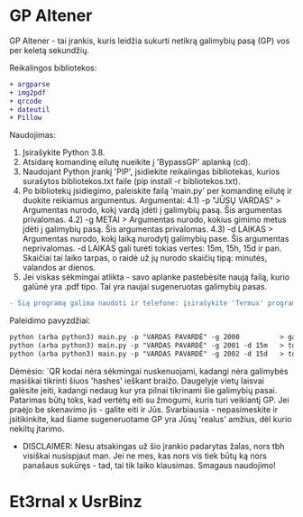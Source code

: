 # GP Altener
GP Altener - tai įrankis, kuris leidžia sukurti netikrą galimybių pasą (GP) vos per keletą sekundžių.

Reikalingos bibliotekos:
```diff
+ argparse
+ img2pdf
+ qrcode
+ dateutil
+ Pillow
```
Naudojimas:
1) Įsirašykite Python 3.8.
2) Atsidarę komandinę eilutę nueikite į 'BypassGP' aplanką (cd).
3) Naudojant Python įrankį 'PIP', įsidiekite reikalingas bibliotekas, kurios surašytos bibliotekos.txt faile (pip install -r bibliotekos.txt).
4) Po bibliotekų įsidiegimo, paleiskite failą 'main.py' per komandinę eilutę ir duokite reikiamus argumentus.
 Argumentai:
 4.1) -p "JŪSŲ VARDAS"  > Argumentas nurodo, kokį vardą įdėti į galimybių pasą. Šis argumentas privalomas.
 4.2) -g METAI          > Argumentas nurodo, kokius gimimo metus įdėti į galimybių pasą. Šis argumentas privalomas.
 4.3) -d LAIKAS         > Argumentas nurodo, kokį laiką nurodytį galimybių pase. Šis argumentas neprivalomas.
 -d LAIKAS gali turėti tokias vertes: 15m, 15h, 15d ir pan. Skaičiai tai laiko tarpas, o raidė už jų nurodo skaičių tipą: minutės, valandos ar dienos.
5) Jei viskas sėkmingai atlikta - savo aplanke pastebėsite naują failą, kurio galūnė yra .pdf tipo. Tai yra naujai sugeneruotas galimybių pasas.

```diff
- Šią programą galima naudoti ir telefone: įsirašykite 'Termux' programėlę ir susiinstaliuokite visas bibliotekas.
```

Paleidimo pavyzdžiai:
```diff
python (arba python3) main.py -p "VARDAS PAVARDĖ" -g 2000          > galimybių pasas bus išduotas ant "VARDAS PAVARDĖ" žmogaus, kuris gimęs 2000-ais metais.
python (arba python3) main.py -p "VARDAS PAVARDĖ" -g 2001 -d 15m   > toks pat principas, bet galimybių paso išdavimo laikas bus 15 min prieš dabartinę valandą.
python (arba python3) main.py -p "VARDAS PAVARDĖ" -g 2002 -d 15d   > toks pat principas, bet galimybių paso išdavimo laikas bus 15 dienų prieš šiandien.
```

Dėmėsio: `QR kodai nėra sėkmingai nuskenuojami, kadangi nėra galimybės masiškai tikrinti šiuos 'hashes' ieškant braižo.
         Daugelyje vietų laisvai galėsite įeiti, kadangi nedaug kur yra pilnai tikrinami šie galimybių pasai.
         Patarimas būtų toks, kad vertėtų eiti su žmogumi, kuris turi veikiantį GP. Jei praėjo be skenavimo jis - galite eiti ir Jūs.
          Svarbiausia - nepasimeskite ir įsitikinkite, kad šiame sugeneruotame GP yra Jūsų 'realus' amžius, dėl kurio nekiltų įtarimo.

* DISCLAIMER: Nesu atsakingas už šio įrankio padarytas žalas, nors tbh visiškai nusispjaut man. Jei ne mes, kas nors vis tiek būtų ką nors panašaus sukūręs - tad, tai tik laiko klausimas. Smagaus naudojimo!

# Et3rnal x UsrBinz
